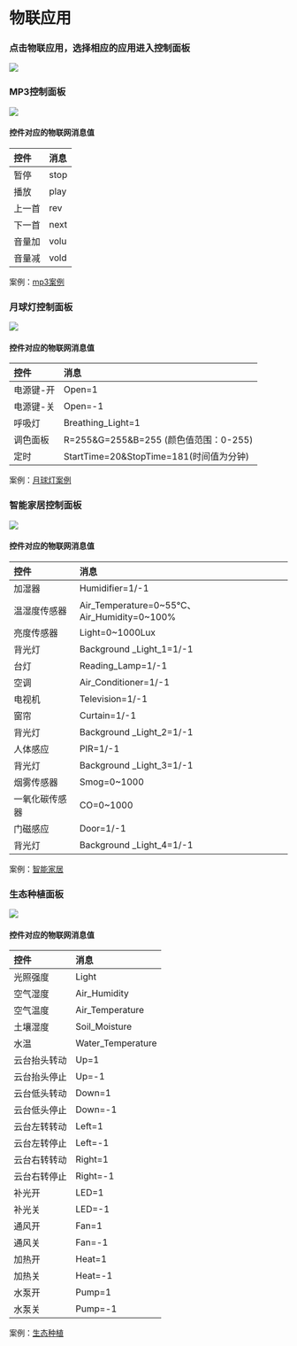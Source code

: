 # 物联应用

### 点击物联应用，选择相应的应用进入控制面板

![](../../.gitbook/assets/10.png)

### MP3控制面板

![](../../.gitbook/assets/screenshot_2019-01-24-16-54-54-465_com.tencent.mm.png)

#### 控件对应的物联网消息值

| 控件 | 消息 |
| :--- | :--- |
| 暂停 | stop |
| 播放 | play |
| 上一首 | rev |
| 下一首 | next |
| 音量加 | volu |
| 音量减 | vold |

案例：[mp3案例](http://haohaodada.com/wulink/index.php?id=4567)

### 月球灯控制面板

![](../../.gitbook/assets/screenshot_2019-01-24-16-54-59-728_com.tencent.mm.png)

#### 控件对应的物联网消息值

| 控件 | 消息 |
| :--- | :--- |
| 电源键-开 | Open=1 |
| 电源键-关 | Open=-1 |
| 呼吸灯 | Breathing\_Light=1 |
| 调色面板 | R=255&G=255&B=255   \(颜色值范围：0-255\) |
| 定时 | StartTime=20&StopTime=181\(时间值为分钟\) |

案例：[月球灯案例](http://www.haohaodada.com/3dmoon/index.php?id=3131)

### 智能家居控制面板

![](../../.gitbook/assets/screenshot_2019-01-24-16-55-05-244_com.tencent.mm.png)

#### 控件对应的物联网消息值

| 控件 | 消息 |
| :--- | :--- |
| 加湿器 | Humidifier=1/-1 |
| 温湿度传感器 | Air\_Temperature=0~55℃、Air\_Humidity=0~100% |
| 亮度传感器 | Light=0~1000Lux |
| 背光灯 | Background \_Light\_1=1/-1 |
| 台灯 | Reading\_Lamp=1/-1 |
| 空调 | Air\_Conditioner=1/-1 |
| 电视机 | Television=1/-1 |
| 窗帘 | Curtain=1/-1 |
| 背光灯 | Background \_Light\_2=1/-1 |
| 人体感应 | PIR=1/-1 |
| 背光灯 | Background \_Light\_3=1/-1 |
| 烟雾传感器 | Smog=0~1000 |
| 一氧化碳传感器 | CO=0~1000 |
| 门磁感应 | Door=1/-1 |
| 背光灯 | Background \_Light\_4=1/-1 |

案例：[智能家居](http://www.haohaodada.com/wulink-nano/index.php?id=2086)

### 生态种植面板

![](../../.gitbook/assets/screenshot_2019-01-24-16-55-10-729_com.tencent.mm.png)

#### 控件对应的物联网消息值

| 控件 | 消息 |
| :--- | :--- |
| 光照强度 | Light |
| 空气湿度 | Air\_Humidity |
| 空气温度 | Air\_Temperature |
| 土壤湿度 | Soil\_Moisture |
| 水温 | Water\_Temperature |
| 云台抬头转动 | Up=1 |
| 云台抬头停止 | Up=-1 |
| 云台低头转动 | Down=1 |
| 云台低头停止 | Down=-1 |
| 云台左转转动 | Left=1 |
| 云台左转停止 | Left=-1 |
| 云台右转转动 | Right=1 |
| 云台右转停止 | Right=-1 |
| 补光开 | LED=1 |
| 补光关 | LED=-1 |
| 通风开 | Fan=1 |
| 通风关 | Fan=-1 |
| 加热开 | Heat=1 |
| 加热关 | Heat=-1 |
| 水泵开 | Pump=1 |
| 水泵关 | Pump=-1 |

案例：[生态种植](http://www.haohaodada.com/wulink-nano/index.php?id=5716)

